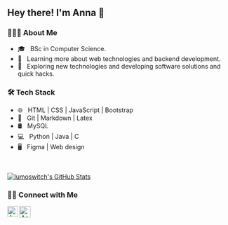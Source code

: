 ##  Hey there! I'm Anna 👋

<h3> 👨🏻‍💻 About Me </h3>

- 🎓 &nbsp; BSc in Computer Science.
- 🌱 &nbsp; Learning more about web technologies and backend development.
- 🤔 &nbsp; Exploring new technologies and developing software solutions and quick hacks.

<h3>🛠 Tech Stack</h3>

- 🌐 &nbsp; HTML | CSS | JavaScript | Bootstrap 
- 🔧 &nbsp; Git | Markdown | Latex 
- 🛢 &nbsp; MySQL
- 💻 &nbsp; Python | Java | C
- 🖥 &nbsp; Figma | Web design 

<br/>

[![lumoswitch's GitHub Stats](https://github-readme-stats.vercel.app/api?username=lumoswitch&show_icons=true)](https://github.com/lumoswitch)

<h3> 🤝🏻 Connect with Me </h3>

<p align="center">
<a href="https://www.linkedin.com/in/anna-sofrona-186357a5/">
   <img align="left" alt="Anna Sofrona | Linkedin" width="24px" src="https://github.com/piyushP7pravin/piyushP7pravin/blob/master/Linkedin.svg" />
  </a>
  <a href="mailto:sofrona.anna@gmail.com">
    <img align="left" alt="Anna Sofrona | Gmail" width="26px" src="https://github.com/piyushP7pravin/piyushP7pravin/blob/master/Gmail.svg" />
   </a>
   
</p>
